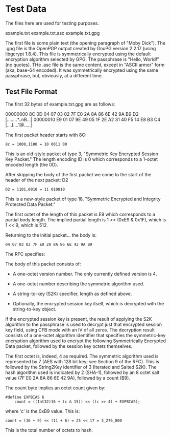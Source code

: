 
Test Data
=========

The files here are used for testing purposes.

example.txt
example.txt.asc
example.txt.gpg

The first file is some plain text (the opening paragraph of "Moby Dick"). The .gpg file is the
OpenPGP output created by GnuPG version 2.2.17 (using libgcrypt 1.8.4). This file is
symmetrically encrypted using the default encryption algorithm selected by GPG. The passphrase
is "Hello, World!" (no quotes). THe .asc file is the same content, except in "ASCII armor" form
(aka, base-64 encoded). It was symmetrically encrypted using the same passphrase, but,
obviously, at a different time.

Test File Format
----------------

The first 32 bytes of example.txt.gpg are as follows:

00000000  8C 0D 04 07 03 02 7F E0  2A 8A 86 6E 42 9A B9 D2 |........*..nB...|
00000010  E9 01 07 9E 49 05 1F 2E  A2 31 40 F5 14 E8 B3 C4 |....I....1@.....|

The first packet header starts with 8C:

    8c = 1000,1100 = 10 0011 00
    
This is an old-style packet of type 3, "Symmetric Key Encrypted Session Key Packet." The length
encoding ID is 0 which corresponds to a 1-octet encoded length (the 0D).

After skipping the body of the first packet we come to the start of the header of the next
packet: D2

    D2 = 1101,0010 = 11 010010
    
This is a new-style packet of type 18, "Symmetric Encrypted and Integrity Protected Data
Packet."

The first octet of the length of this packet is E9 which corresponds to a partial body length.
The implied partial length is 1 << (0xE9 & 0x1F), which is 1 << 9, which is 512.

Returning to the initial packet... the body is:

    04 07 03 02 7F E0 2A 8A 86 6E 42 9A B9
    
The RFC specifies:

   The body of this packet consists of:

   - A one-octet version number.  The only currently defined version is 4.

   - A one-octet number describing the symmetric algorithm used.

   - A string-to-key (S2K) specifier, length as defined above.

   - Optionally, the encrypted session key itself, which is decrypted with the string-to-key
     object.
       
   If the encrypted session key is present, the result of applying the S2K algorithm to the
   passphrase is used to decrypt just that encrypted session key field, using CFB mode with an
   IV of all zeros. The decryption result consists of a one-octet algorithm identifier that
   specifies the symmetric-key encryption algorithm used to encrypt the following Symmetrically
   Encrypted Data packet, followed by the session key octets themselves.

The first octet is, indeed, 4 as required. The symmetric algorithm used is represented by 7 (AES
with 128 bit key; see Section 9 of the RFC). This is followed by the String2Key identifier of 3
(Iterated and Salted S2K). The hash algorithm used is indicated by 2 (SHA-1), followed by an 8
octet salt value (7F E0 2A 8A 86 6E 42 9A), followed by a count (B9).

The count byte implies an octet count given by:

    #define EXPBIAS 6
        count = ((Int32)16 + (c & 15)) << ((c >> 4) + EXPBIAS);

where 'c' is the 0xB9 value. This is:

    count = (16 + 9) << (11 + 6) = 25 << 17 = 3_276_800
    
This is the total number of octets to hash.
